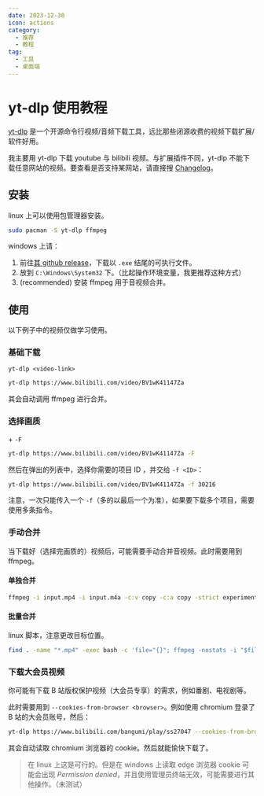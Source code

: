 ```yaml
---
date: 2023-12-30
icon: actions
category:
  - 推荐
  - 教程
tag:
  - 工具
  - 桌面端
---
```


# yt-dlp 使用教程

[yt-dlp](https://github.com/yt-dlp/yt-dlp) 是一个开源命令行视频/音频下载工具，远比那些闭源收费的视频下载扩展/软件好用。

我主要用 yt-dlp 下载 youtube 与 bilibili 视频。与扩展插件不同，yt-dlp 不能下载任意网站的视频。要查看是否支持某网站，请直接搜 [Changelog](https://github.com/yt-dlp/yt-dlp/blob/master/Changelog.md)。

## 安装

linux 上可以使用包管理器安装。

```sh
sudo pacman -S yt-dlp ffmpeg
```

windows 上请：

1. 前往[其 github release](https://github.com/yt-dlp/yt-dlp/releases)，下载以 `.exe` 结尾的可执行文件。
2. 放到 `C:\Windows\System32` 下。（比起操作环境变量，我更推荐这种方式）
3. (recommended) 安装 ffmpeg 用于音视频合并。

## 使用

以下例子中的视频仅做学习使用。

### 基础下载

`yt-dlp <video-link>`

```sh
yt-dlp https://www.bilibili.com/video/BV1wK41147Za
```

其会自动调用 ffmpeg 进行合并。

### 选择画质

\+ `-F`

```sh
yt-dlp https://www.bilibili.com/video/BV1wK41147Za -F
```

然后在弹出的列表中，选择你需要的项目 ID ，并交给 `-f <ID>`：

```sh
yt-dlp https://www.bilibili.com/video/BV1wK41147Za -f 30216
```

注意，一次只能传入一个 `-f`（多的以最后一个为准），如果要下载多个项目，需要使用多条指令。

### 手动合并

当下载好（选择完画质的）视频后，可能需要手动合并音视频。此时需要用到 ffmpeg。

#### 单独合并

```sh
ffmpeg -i input.mp4 -i input.m4a -c:v copy -c:a copy -strict experimental output.file
```

#### 批量合并

linux 脚本，注意更改目标位置。

```sh
find . -name "*.mp4" -exec bash -c 'file="{}"; ffmpeg -nostats -i "$file" -i "${file%.mp4}.m4a" -c:v copy -c:a copy -strict experimental "/home/absolutex/Videos/${file}"' \;
```

### 下载大会员视频

你可能有下载 B 站版权保护视频（大会员专享）的需求，例如番剧、电视剧等。

此时需要用到 `--cookies-from-browser <browser>`。例如使用 chromium 登录了 B 站的大会员账号，然后：

```sh
yt-dlp https://www.bilibili.com/bangumi/play/ss27047 --cookies-from-browser chromium -F
```

其会自动读取 chromium 浏览器的 cookie。然后就能愉快下载了。

> 在 linux 上这是可行的。但是在 windows 上读取 edge 浏览器 cookie 可能会出现 _Permission denied_，并且使用管理员终端无效，可能需要进行其他操作。（未测试）
